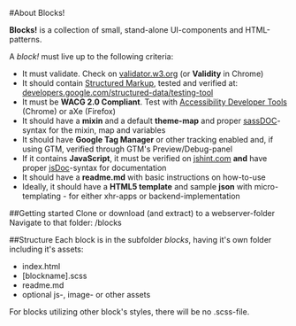 #About Blocks!

**Blocks!** is a collection of small, stand-alone UI-components and HTML-patterns.

A *block!* must live up to the following criteria:

- It must validate. Check on [validator.w3.org](http://validator.w3.org) (or **Validity** in Chrome)
- It should contain [Structured Markup](http://schema.org), tested and verified at: [developers.google.com/structured-data/testing-tool](developers.google.com/structured-data/testing-tool)
- It must be **WACG 2.0 Compliant**. Test with [Accessibility Developer Tools](https://chrome.google.com/webstore/detail/accessibility-developer-t/fpkknkljclfencbdbgkenhalefipecmb?utm_source=chrome-app-launcher-info-dialog) (Chrome) or aXe (Firefox)
- It should have a **mixin** and a default **theme-map** and proper [sassDOC](http://sassdoc.com/)-syntax for the mixin, map and variables
- It should have **Google Tag Manager** or other tracking enabled and, if using GTM, verified through GTM's Preview/Debug-panel
- If it contains **JavaScript**, it must be verified on [jshint.com](jshint.com) **and** have proper [jsDoc](https://github.com/jsdoc3/jsdoc)-syntax for documentation
- It should have a **readme.md** with basic instructions on how-to-use
- Ideally, it should have a **HTML5 template** and sample **json** with micro-templating - for either xhr-apps or backend-implementation

##Getting started
Clone or download (and extract) to a webserver-folder
Navigate to that folder: /blocks

##Structure
Each block is in the subfolder *blocks*, having it's own folder including it's assets:

- index.html
- [blockname].scss
- readme.md 
- optional js-, image- or other assets

For blocks utilizing other block's styles, there will be no .scss-file.